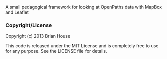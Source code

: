 A small pedagogical framework for looking at OpenPaths data with MapBox and Leaflet


### Copyright/License

Copyright (c) 2013 Brian House

This code is released under the MIT License and is completely free to use for any purpose. See the LICENSE file for details.

